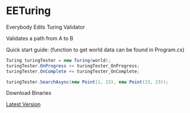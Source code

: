 # EETuring
Everybody Edits Turing Validator

Validates a path from A to B

Quick start guide:
(function to get world data can be found in Program.cs)

```csharp
Turing turingTester = new Turing(world);
turingTester.OnProgress += turingTester_OnProgress;
turingTester.OnComplete += turingTester_OnComplete;

turingTester.SearchAsync(new Point(1, 23), new Point(23, 23));
```

Download Binaries

[Latest Version](https://www.mediafire.com/?tz86bkrgkbpyn0f)
